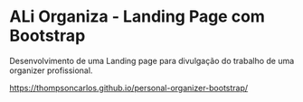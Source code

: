 # ALi Organiza - Landing Page com Bootstrap

Desenvolvimento de uma Landing page para divulgação do trabalho de uma organizer profissional. 

https://thompsoncarlos.github.io/personal-organizer-bootstrap/
